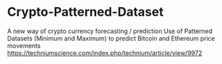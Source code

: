 # Crypto-Patterned-Dataset
A new way of crypto currency forecasting / prediction
Use of Patterned Datasets (Minimum and Maximum) to predict Bitcoin and Ethereum price movements https://techniumscience.com/index.php/technium/article/view/9972
